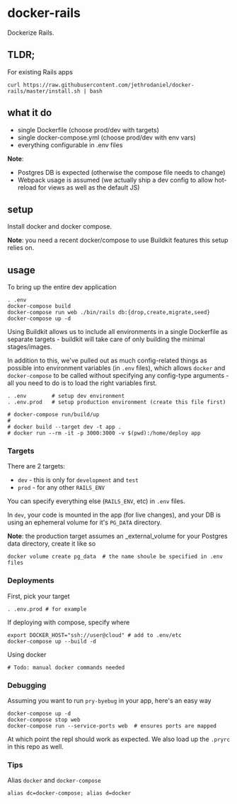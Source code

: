 # docker-rails

Dockerize Rails.

## TLDR;

For existing Rails apps
```
curl https://raw.githubusercontent.com/jethrodaniel/docker-rails/master/install.sh | bash
```

## what it do

- single Dockerfile (choose prod/dev with targets)
- single docker-compose.yml (choose prod/dev with env vars)
- everything configurable in .env files

**Note**:

- Postgres DB is expected (otherwise the compose file needs to change)
- Webpack usage is assumed (we actually ship a dev config to allow hot-reload
  for views as well as the default JS)

## setup

Install docker and docker compose.

**Note**: you need a recent docker/compose to use Buildkit features this setup
relies on.

## usage

To bring up the entire dev application
```
. .env
docker-compose build
docker-compose run web ./bin/rails db:{drop,create,migrate,seed}
docker-compose up -d
```

Using Buildkit allows us to include all environments in a single Dockerfile
as separate targets - buildkit will take care of only building the minimal
stages/images.

In addition to this, we've pulled out as much config-related things as possible
into environment variables (in `.env` files), which allows `docker` and
`docker-compose` to be called without specifying any config-type arguments - all
you need to do is to load the right variables first.

```
. .env        # setup dev environment
. .env.prod   # setup production environment (create this file first)

# docker-compose run/build/up
#
# docker build --target dev -t app .
# docker run --rm -it -p 3000:3000 -v $(pwd):/home/deploy app
```

### Targets

There are 2 targets:

- `dev` - this is only for `development` and `test`
- `prod` - for any other `RAILS_ENV`

You can specify everything else (`RAILS_ENV`, etc) in `.env` files.

In `dev`, your code is mounted in the app (for live changes), and your DB is
using an ephemeral volume for it's `PG_DATA` directory.

**Note**: the production target assumes an _external_volume for your Postgres
data directory, create it like so
```
docker volume create pg_data  # the name shoule be specified in .env files
```

### Deployments

First, pick your target
```
. .env.prod # for example
```

If deploying with compose, specify where
```
export DOCKER_HOST="ssh://user@cloud" # add to .env/etc
docker-compose up --build -d
```

Using docker
```
# Todo: manual docker commands needed
```

### Debugging

Assuming you want to run `pry-byebug` in your app, here's an easy way

```
docker-compose up -d
docker-compose stop web
docker-compose run --service-ports web  # ensures ports are mapped
```

At which point the repl should work as expected. We also load up the `.pryrc` in
this repo as well.

### Tips

Alias `docker` and `docker-compose`
```
alias dc=docker-compose; alias d=docker
```
